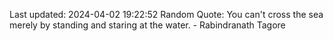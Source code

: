 Last updated: 2024-04-02 19:22:52
Random Quote: You can't cross the sea merely by standing and staring at the water. - Rabindranath Tagore